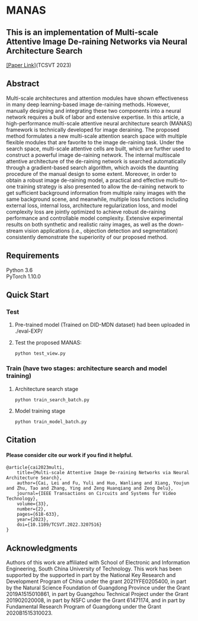 # MANAS
## This is an implementation of Multi-scale Attentive Image De-raining Networks via Neural Architecture Search  
[[Paper Link]](https://ieeexplore.ieee.org/document/9894375 "悬停显示")(TCSVT 2023)
## Abstract
Multi-scale architectures and attention modules
have shown effectiveness in many deep learning-based image
de-raining methods. However, manually designing and integrating
these two components into a neural network requires
a bulk of labor and extensive expertise. In this article, a
high-performance multi-scale attentive neural architecture search
(MANAS) framework is technically developed for image deraining.
The proposed method formulates a new multi-scale
attention search space with multiple flexible modules that are
favorite to the image de-raining task. Under the search space,
multi-scale attentive cells are built, which are further used to construct
a powerful image de-raining network. The internal multiscale
attentive architecture of the de-raining network is searched
automatically through a gradient-based search algorithm, which
avoids the daunting procedure of the manual design to some
extent. Moreover, in order to obtain a robust image de-raining
model, a practical and effective multi-to-one training strategy is
also presented to allow the de-raining network to get sufficient
background information from multiple rainy images with the
same background scene, and meanwhile, multiple loss functions
including external loss, internal loss, architecture regularization
loss, and model complexity loss are jointly optimized to achieve
robust de-raining performance and controllable model complexity.
Extensive experimental results on both synthetic and realistic
rainy images, as well as the down-stream vision applications (i.e.,
objection detection and segmentation) consistently demonstrate
the superiority of our proposed method.
## Requirements
Python 3.6  
PyTorch 1.10.0
## Quick Start
### Test
1. Pre-trained model (Trained on DID-MDN dataset) had been uploaded in ./eval-EXP/

2. Test the proposed MANAS:

   ```
   python test_view.py
   ```

### Train (have two stages: architecture search and model training)
1. Architecture search stage
    
   ```
   python train_search_batch.py
   ```
   
2. Model training stage

   ```
   python train_model_batch.py
   ```

## Citation
#### Please consider cite our work if you find it helpful.

```
@article{cai2023multi,  
    title={Multi-scale Attentive Image De-raining Networks via Neural Architecture Search},  
    author={Cai, Lei and Fu, Yuli and Huo, Wanliang and Xiang, Youjun and Zhu, Tao and Zhang, Ying and Zeng Huanqiang and Zeng Delu},  
    journal={IEEE Transactions on Circuits and Systems for Video Technology},  
    volume={33},  
    number={2},  
    pages={618-633},  
    year={2023},  
    doi={10.1109/TCSVT.2022.3207516}    	  
}
```
## Acknowledgments
Authors of this work are affiliated with School of Electronic and Information Engineering, South China University of Technology. This work has been supported by the supported in part by the National Key Research and Development Program of China under the grant 2021YFE0205400, in part by the Natural Science Foundation of Guangdong Province under the Grant 2019A1515010861, in part by Guangzhou Technical Project under the Grant 201902020008, in part by NSFC under the Grant 61471174, and in part by Fundamental Research Program of Guangdong under the Grant 2020B1515310023.
